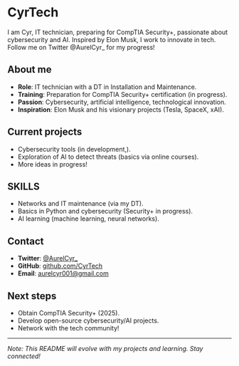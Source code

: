 # CyrTech
I am Cyr, IT technician, preparing for CompTIA Security+, passionate about cybersecurity and AI. Inspired by Elon Musk, I work to innovate in tech. Follow me on Twitter @AurelCyr_ for my progress!

## About me
- **Role**: IT technician with a DT in Installation and Maintenance.
- **Training**: Preparation for CompTIA Security+ certification (in progress).
- **Passion**: Cybersecurity, artificial intelligence, technological innovation.
- **Inspiration**: Elon Musk and his visionary projects (Tesla, SpaceX, xAI).

## Current projects
- Cybersecurity tools (in development,).
- Exploration of AI to detect threats (basics via online courses).
- More ideas in progress!

## SKILLS
- Networks and IT maintenance (via my DT).
- Basics in Python and cybersecurity (Security+ in progress).
- AI learning (machine learning, neural networks).

## Contact
- **Twitter**: [@AurelCyr_](https://twitter.com/AurelCyr)
- **GitHub**: [github.com/CyrTech](https://github.com/AurelCyr_)
- **Email**: aurelcyr001@gmail.com

## Next steps
- Obtain CompTIA Security+ (2025).
- Develop open-source cybersecurity/AI projects.
- Network with the tech community!

---

*Note: This README will evolve with my projects and learning. Stay connected!*
